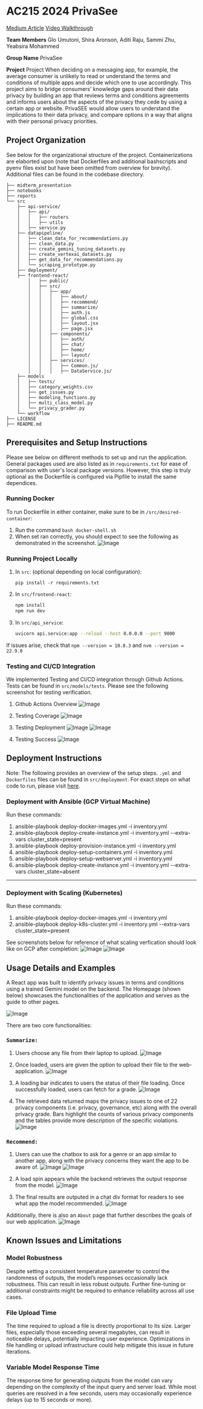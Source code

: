 # AC215 2024 PrivaSee 
[Medium Article](https://medium.com/institute-for-applied-computational-science/privasee-the-ml-architecture-transforming-privacy-policy-understanding-a64e6bb40097) [Video Walkthrough](https://drive.google.com/file/d/1xhDB6TqIIWHjfAjVfUn1ziyXZJW_Igo1/view)

**Team Members** Glo Umutoni, Shira Aronson, Aditi Raju, Sammi Zhu, Yeabsira Mohammed

**Group Name** PrivaSee

**Project** Project When deciding on a messaging app, for example, the average consumer is unlikely to read or understand the terms and conditions of multiple apps and decide which one to use accordingly. This project aims to bridge consumers’ knowledge gaps around their data privacy by building an app that reviews terms and conditions agreements and informs users about the aspects of the privacy they cede by using a certain app or website. PrivaSEE would allow users to understand the implications to their data privacy, and compare options in a way that aligns with their personal privacy priorities.

## Project Organization
See below for the organizational structure of the project. Containerizations are elaborted upon (note that Dockerfiles and additional bashscripts and pyenv files exist but have been omitted from overview for brevity). Additional files can be found in the codebase directory. 
```
├── midterm_presentation
├── notebooks
├── reports
└── src
    ├── api-service/
    │   ├── api/
    │   │   ├── routers
    │   │   ├── utils
    │   ├── service.py
    ├── datapipeline/
    │   ├── clean_data_for_recommendations.py
    │   ├── clean_data.py
    │   ├── create_gemini_tuning_datasets.py
    │   ├── create_vertexai_datasets.py
    │   ├── get_data_for_recommendations.py
    │   └── scraping_prototype.py
    ├── deployment/
    ├── frontend-react/
        │   ├── public/
        │   ├── src/
        │   │   ├── app/
        │   │   │   ├── about/
        │   │   │   ├── recommend/
        │   │   │   ├── summarize/
        │   │   │   ├── auth.js
        │   │   │   ├── global.css
        │   │   │   ├── layout.jsx
        │   │   │   ├── page.jsx
        │   │   ├── components/
        │   │   │   ├── auth/
        │   │   │   ├── chat/
        │   │   │   ├── home/
        │   │   │   ├── layout/
        │   │   ├── services/
        │   │   │   ├── Common.js/
        │   │   │   ├── DataService.js/
    ├── models
    │   ├── tests/
    │   ├── category_weights.csv
    │   ├── get_issues.py
    │   ├── modeling_functions.py
    │   ├── multi_class_model.py
    │   └── privacy_grader.py
    └── workflow
├── LICENSE
├── README.md
```

## Prerequisites and Setup Instructions
Please see below on different methods to set up and run the application. General packages used are also listed as in `requirements.txt` for ease of comparison with user's local package versions. However, this step is truly optional as the Dockerfile is configured via Pipfile to install the same dependices. 

### Running Docker
To run Dockerfile in either container, make sure to be in `/src/desired-container`:

1. Run the command `bash docker-shell.sh`
2. When set ran correctly, you should expect to see the following as demonstrated in the screenshot.
![Image](reports/images/docker-screenshot.png)

### Running Project Locally
1. In `src`: (optional depending on local configuration):
   ```
   pip install -r requirements.txt
2. In `src/frontend-react`: 
   ```bash
   npm install
   npm run dev   
3. In `src/api_service`:
   ```bash
   uvicorn api.service:app --reload --host 0.0.0.0 --port 9000
If issues arise, check that `npm --version = 10.8.3` and `nvm --version = 22.9.0`

### Testing and CI/CD Integration
We implemented Testing and CI/CD integration through Github Actions. Tests can be found in `src/models/tests`. Please see the following screenshot for testing verification.

1. Github Actions Overview
![Image](reports/images/deploy_overview.JPG)

2. Testing Coverage
![Image](reports/images/coverage.JPG)

3. Testing Deployment
![Image](reports/images/deployment%201.JPG)
![Image](reports/images/deployment%202.JPG)

4. Testing Success
![Image](reports/images/successful_deploy.JPG)


## Deployment Instructions
Note: The following provides an overview of the setup steps. `.yml` and `Dockerfiles` files can be found in `src/deployment`. For exact steps on what code to run, please visit [here](https://github.com/dlops-io/cheese-app-v3/blob/main/README.md).

### Deployment with Ansible (GCP Virtual Machine)
Run these commands:

1. ansible-playbook deploy-docker-images.yml -i inventory.yml
2. ansible-playbook deploy-create-instance.yml -i inventory.yml --extra-vars cluster_state=present
3. ansible-playbook deploy-provision-instance.yml -i inventory.yml
4. ansible-playbook deploy-setup-containers.yml -i inventory.yml
5. ansible-playbook deploy-setup-webserver.yml -i inventory.yml
6. ansible-playbook deploy-create-instance.yml -i inventory.yml --extra-vars cluster_state=absent

---

### Deployment with Scaling (Kubernetes)
Run these commands:

1. ansible-playbook deploy-docker-images.yml -i inventory.yml
2. ansible-playbook deploy-k8s-cluster.yml -i inventory.yml --extra-vars cluster_state=present


See screenshots below for reference of what scaling verfication should look like on GCP after completion:
![Image](reports/images/scaling%20screenshot%201.png)
![Image](reports/images/scaling%20screenshot%202.png)


## Usage Details and Examples
A React app was built to identify privacy issues in terms and conditions using a trained Gemini model on the backend. The Homepage (shown below) showcases the functionalities of the application and serves as the guide to other pages. 

![Image](reports/images/homepage.png)


There are two core functionalities:
### `Summarize:` 
1. Users choose any file from their laptop to upload. 
![Image](reports/images/summarize.png)

2. Once loaded, users are given the option to upload their file to the web-application. 
![Image](reports/images/file_loaded.png)

3. A loading bar indicates to users the status of their file loading. Once successfully loaded, users can fetch for a grade.
![Image](reports/images/file_load_bar.png)

4. The retrieved data returned maps the privacy issues to one of 22 privacy components (i.e. privacy, governance, etc) along with the overall privacy grade. Bars highlight the counts of various privacy components and the tables provide more description of the specific violations.
![Image](reports/images/summarize_results.png)

### `Recommend:` 
1. Users can use the chatbox to ask for a genre or an app similar to another app, along with the privacy concerns they want the app to be aware of. 
![Image](reports/images/recommend.png)
![Image](reports/images/user_prompt.png)

2. A load spin appears while the backend retrieves the output response from the model.
![Image](reports/images/rec_load.png)

3. The final results are outputed in a chat div format for readers to see what app the model recommended. 
![Image](reports/images/recommend_results.png)

Additionally, there is also an `About` page that further describes the goals of our web application. 
![Image](reports/images/about.png)

## Known Issues and Limitations

### Model Robustness
Despite setting a consistent temperature parameter to control the randomness of outputs, the model’s responses occasionally lack robustness. This can result in less robust outputs. Further fine-tuning or additional constraints might be required to enhance reliability across all use cases.

### File Upload Time
The time required to upload a file is directly proportional to its size. Larger files, especially those exceeding several megabytes, can result in noticeable delays, potentially impacting user experience. Optimizations in file handling or upload infrastructure could help mitigate this issue in future iterations.

### Variable Model Response Time
The response time for generating outputs from the model can vary depending on the complexity of the input query and server load. While most queries are resolved in a few seconds, users may occasionally experience delays (up to 15 seconds or more).
